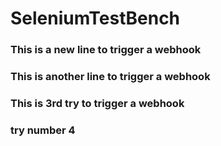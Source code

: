 # SeleniumTestBench

### This is a new line to trigger a webhook

### This is another line to trigger a webhook

### This is 3rd try to trigger a webhook

### try number 4